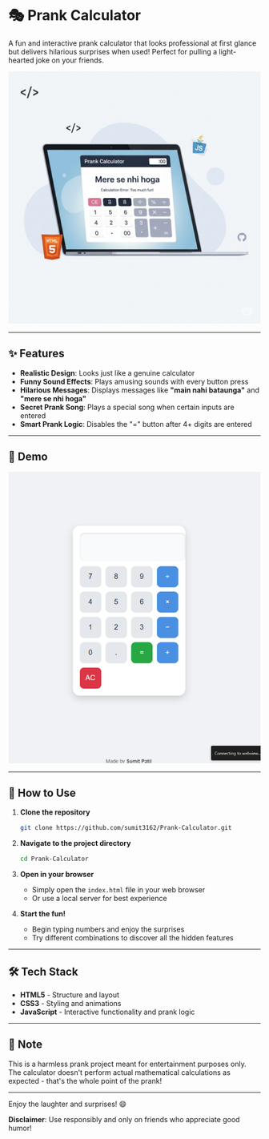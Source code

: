 # 🎭 Prank Calculator

A fun and interactive prank calculator that looks professional at first glance but delivers hilarious surprises when used! Perfect for pulling a light-hearted joke on your friends.

![Prank Calculator Preview](assets/img1.png)

---

## ✨ Features

- **Realistic Design**: Looks just like a genuine calculator
- **Funny Sound Effects**: Plays amusing sounds with every button press
- **Hilarious Messages**: Displays messages like **"main nahi bataunga"** and **"mere se nhi hoga"**
- **Secret Prank Song**: Plays a special song when certain inputs are entered
- **Smart Prank Logic**: Disables the "=" button after 4+ digits are entered

---

## 📸 Demo

![Calculator Screenshot](assets/Screenshot%202025-08-21%20105435.png)

---

## 🚀 How to Use

1. **Clone the repository**
   ```bash
   git clone https://github.com/sumit3162/Prank-Calculator.git
   ```

2. **Navigate to the project directory**
   ```bash
   cd Prank-Calculator
   ```

3. **Open in your browser**
   - Simply open the `index.html` file in your web browser
   - Or use a local server for best experience

4. **Start the fun!**
   - Begin typing numbers and enjoy the surprises
   - Try different combinations to discover all the hidden features

---

## 🛠️ Tech Stack

- **HTML5** - Structure and layout
- **CSS3** - Styling and animations  
- **JavaScript** - Interactive functionality and prank logic

---

## 📝 Note

This is a harmless prank project meant for entertainment purposes only. The calculator doesn't perform actual mathematical calculations as expected - that's the whole point of the prank!

---

Enjoy the laughter and surprises! 😄

**Disclaimer**: Use responsibly and only on friends who appreciate good humor!
